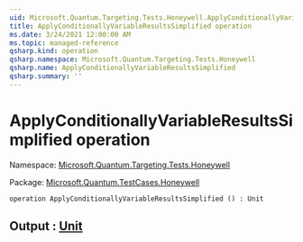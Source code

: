 ```yaml
---
uid: Microsoft.Quantum.Targeting.Tests.Honeywell.ApplyConditionallyVariableResultsSimplified
title: ApplyConditionallyVariableResultsSimplified operation
ms.date: 3/24/2021 12:00:00 AM
ms.topic: managed-reference
qsharp.kind: operation
qsharp.namespace: Microsoft.Quantum.Targeting.Tests.Honeywell
qsharp.name: ApplyConditionallyVariableResultsSimplified
qsharp.summary: ''
---
```


# ApplyConditionallyVariableResultsSimplified operation

Namespace: [Microsoft.Quantum.Targeting.Tests.Honeywell](xref:Microsoft.Quantum.Targeting.Tests.Honeywell)

Package: [Microsoft.Quantum.TestCases.Honeywell](https://nuget.org/packages/Microsoft.Quantum.TestCases.Honeywell)




```qsharp
operation ApplyConditionallyVariableResultsSimplified () : Unit
```


## Output : [Unit](xref:microsoft.quantum.lang-ref.unit)

